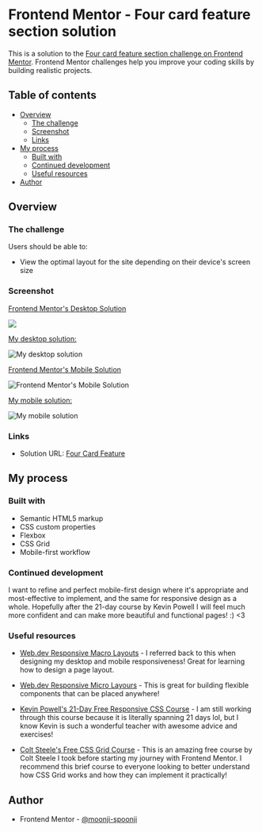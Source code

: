 # Frontend Mentor - Four card feature section solution

This is a solution to the [Four card feature section challenge on Frontend Mentor](https://www.frontendmentor.io/challenges/four-card-feature-section-weK1eFYK). Frontend Mentor challenges help you improve your coding skills by building realistic projects. 

## Table of contents

- [Overview](#overview)
  - [The challenge](#the-challenge)
  - [Screenshot](#screenshot)
  - [Links](#links)
- [My process](#my-process)
  - [Built with](#built-with)
  - [Continued development](#continued-development)
  - [Useful resources](#useful-resources)
- [Author](#author)

## Overview

### The challenge

Users should be able to:

- View the optimal layout for the site depending on their device's screen size

### Screenshot

<ins>Frontend Mentor's Desktop Solution</ins>

![](./design/desktop-design.jpg)

<ins>My desktop solution:</ins>

![My desktop solution](my_desktop_solution.png)

<ins>Frontend Mentor's Mobile Solution</ins>

![Frontend Mentor's Mobile Solution](./design/mobile-design.jpg)

<ins>My mobile solution:</ins>

![My mobile solution](my_mobile_solution.png)

### Links

- Solution URL: [Four Card Feature](https://four-card-feature-moonji.netlify.app/)

## My process

### Built with

- Semantic HTML5 markup
- CSS custom properties
- Flexbox
- CSS Grid
- Mobile-first workflow

### Continued development

I want to refine and perfect mobile-first design where it's appropriate and most-effective to implement, and the same for responsive design as a whole. Hopefully after the 21-day course by Kevin Powell I will feel much more confident and can make more beautiful and functional pages! :) <3

### Useful resources

- [Web.dev Responsive Macro Layouts](https://web.dev/learn/design/macro-layouts?continue=https%3A%2F%2Fweb.dev%2Flearn%2Fdesign%23article-https%3A%2F%2Fweb.dev%2Flearn%2Fdesign%2Fmacro-layouts) - I referred back to this when designing my desktop and mobile responsiveness! Great for learning how to design a page layout. 

- [Web.dev Responsive Micro Layours](https://web.dev/learn/design/micro-layouts?continue=https%3A%2F%2Fweb.dev%2Flearn%2Fdesign%23article-https%3A%2F%2Fweb.dev%2Flearn%2Fdesign%2Fmicro-layouts) - This is great for building flexible components that can be placed anywhere! 

- [Kevin Powell's 21-Day Free Responsive CSS Course](https://www.example.com) - I am still working through this course because it is literally spanning 21 days lol, but I know Kevin is such a wonderful teacher with awesome advice and exercises!

- [Colt Steele's Free CSS Grid Course](https://www.coltsteele.com/tutorials/mastering-css-grid/css-grid-basics/enabling-css-grid) - This is an amazing free course by Colt Steele I took before starting my journey with Frontend Mentor. I recommend this brief course to everyone looking to better understand how CSS Grid works and how they can implement it practically!  

## Author

- Frontend Mentor - [@moonji-spoonji](https://www.frontendmentor.io/profile/moonji-spoonji)

